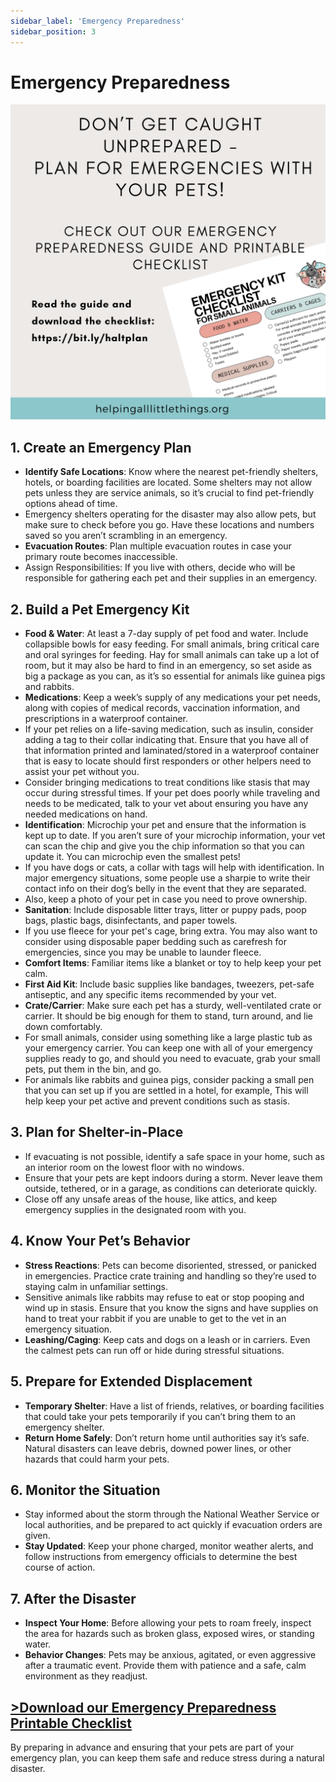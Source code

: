 ```yaml
---
sidebar_label: 'Emergency Preparedness'
sidebar_position: 3
---
```


# Emergency Preparedness

![Emergency Preparedness Graphic](emergency.png)

## 1. Create an Emergency Plan
  - __Identify Safe Locations__: Know where the nearest pet-friendly shelters, hotels, or boarding facilities are located. Some shelters may not allow pets unless they are service animals, so it’s crucial to find pet-friendly options ahead of time.
  - Emergency shelters operating for the disaster may also allow pets, but make sure to check before you go. Have these locations and numbers saved so you aren’t scrambling in an emergency.
  - __Evacuation Routes__: Plan multiple evacuation routes in case your primary route becomes inaccessible.
  - Assign Responsibilities: If you live with others, decide who will be responsible for gathering each pet and their supplies in an emergency.
## 2. Build a Pet Emergency Kit
  - __Food & Water__: At least a 7-day supply of pet food and water. Include collapsible bowls for easy feeding. For small animals, bring critical care and oral syringes for feeding. Hay for small animals can take up a lot of room, but it may also be hard to find in an emergency, so set aside as big a package as you can, as it’s so essential for animals like guinea pigs and rabbits.
  - __Medications__: Keep a week’s supply of any medications your pet needs, along with copies of medical records, vaccination information, and prescriptions in a waterproof container. 
  - If your pet relies on a life-saving medication, such as insulin, consider adding a tag to their collar indicating that. Ensure that you have all of that information printed and laminated/stored in a waterproof container that is easy to locate should first responders or other helpers need to assist your pet without you. 
 - Consider bringing medications to treat conditions like stasis that may occur during stressful times. If your pet does poorly while traveling and needs to be medicated, talk to your vet about ensuring you have any needed medications on hand. 
  - __Identification__: Microchip your pet and ensure that the information is kept up to date. If you aren’t sure of your microchip information, your vet can scan the chip and give you the chip information so that you can update it. You can microchip even the smallest pets!
  - If you have dogs or cats, a collar with tags will help with identification. In major emergency situations, some people use a sharpie to write their contact info on their dog’s belly in the event that they are separated. 
  - Also, keep a photo of your pet in case you need to prove ownership.
  - __Sanitation__: Include disposable litter trays, litter or puppy pads, poop bags, plastic bags, disinfectants, and paper towels.
  - If you use fleece for your pet's cage, bring extra. You may also want to consider using disposable paper bedding such as carefresh for emergencies, since you may be unable to launder fleece. 
  - __Comfort Items__: Familiar items like a blanket or toy to help keep your pet calm.
  - __First Aid Kit__: Include basic supplies like bandages, tweezers, pet-safe antiseptic, and any specific items recommended by your vet.
  - __Crate/Carrier__: Make sure each pet has a sturdy, well-ventilated crate or carrier. It should be big enough for them to stand, turn around, and lie down comfortably. 
  - For small animals, consider using something like a large plastic tub as your emergency carrier. You can keep one with all of your emergency supplies ready to go, and should you need to evacuate, grab your small pets, put them in the bin, and go. 
  - For animals like rabbits and guinea pigs, consider packing a small pen that you can set up if you are settled in a hotel, for example, This will help keep your pet active and prevent conditions such as stasis. 
## 3. Plan for Shelter-in-Place
  - If evacuating is not possible, identify a safe space in your home, such as an interior room on the lowest floor with no windows.
  - Ensure that your pets are kept indoors during a storm. Never leave them outside, tethered, or in a garage, as conditions can deteriorate quickly.
  - Close off any unsafe areas of the house, like attics, and keep emergency supplies in the designated room with you.
## 4. Know Your Pet’s Behavior
  - __Stress Reactions__: Pets can become disoriented, stressed, or panicked in emergencies. Practice crate training and handling so they’re used to staying calm in unfamiliar settings. 
  - Sensitive animals like rabbits may refuse to eat or stop pooping and wind up in stasis. Ensure that you know the signs and have supplies on hand to treat your rabbit if you are unable to get to the vet in an emergency situation. 
  - __Leashing/Caging__: Keep cats and dogs on a leash or in carriers. Even the calmest pets can run off or hide during stressful situations.
## 5. Prepare for Extended Displacement
  - __Temporary Shelter__: Have a list of friends, relatives, or boarding facilities that could take your pets temporarily if you can’t bring them to an emergency shelter.
  - __Return Home Safely__: Don’t return home until authorities say it’s safe. Natural disasters can leave debris, downed power lines, or other hazards that could harm your pets.
## 6. Monitor the Situation
  - Stay informed about the storm through the National Weather Service or local authorities, and be prepared to act quickly if evacuation orders are given.
  - __Stay Updated__: Keep your phone charged, monitor weather alerts, and follow instructions from emergency officials to determine the best course of action.
## 7. After the Disaster
  - __Inspect Your Home__: Before allowing your pets to roam freely, inspect the area for hazards such as broken glass, exposed wires, or standing water.
  - __Behavior Changes__: Pets may be anxious, agitated, or even aggressive after a traumatic event. Provide them with patience and a safe, calm environment as they readjust.

## [>Download our Emergency Preparedness Printable Checklist](emergencychecklist.pdf)


By preparing in advance and ensuring that your pets are part of your emergency plan, you can keep them safe and reduce stress during a natural disaster.

